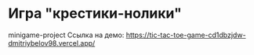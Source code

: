 # Игра "крестики-нолики"
minigame-project
Ссылка на демо: 
https://tic-tac-toe-game-cd1dbzjdw-dmitriybelov98.vercel.app/
